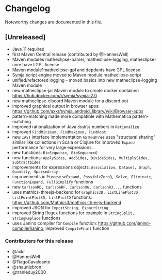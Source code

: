 # Changelog

Noteworthy changes are documented in this file.


## [Unreleased]

- Java 11 required
- first Maven Central release (contributed by @HannesWell)
- Maven modules matheclipse-parser, matheclipse-logging, matheclipse-core have LGPL license
- Maven module1matheclipse-gpl and depdents have GPL license
- Symja script engine moved to Maven module matheclipse-script 
- unified/refactored logging - moved basics into new matheclipse-logging Maven module
- new matheclipse-jar Maven module to create docker container: https://hub.docker.com/r/symja/symja-2.0
- new matheclipse-discord Maven module for a discord bot
- improved graphical output in browser apps: https://github.com/axkr/symja_android_library/wiki/Browser-apps
- pattern-matching made more compatible with Mathematica pattern-matching 
- improved rationalization of Java `double` numbers in `Rationalize`
- improved `FindMinimum, FindMaximum, FindRoot`
- new `IAST` interface implementation `ASTRRBTree` uses "structural sharing" similar like collections in Scala or Clojure for improved `Expand` performance for very large expressions.
- new functions:  `BioSequence, BioSequenceQ`
- new functions: `ApplySides, AddSides, DivideSides, MultiplySides, SubtractSides` 
- improvements for expressions objects: `Association, Dataset, Graph, Quantity, SparseArray`
- improvements in `PiecewiseExpand, PossibleZeroQ, Solve, Eliminate, FunctionExpand, FullSimplify` functions
- new `CarlsonRD, CarlsonRF, CarlsonRG, CarlsonRJ,...` functions
- uses mathics-threejs-backend for `Graphics3D, ListLinePlot3D, ListPointPlot3D, ListPlot3D` functions: https://github.com/Mathics3/mathics-threejs-backend 
- improved JSON for `ImportString, ExportString`
- improved String Regex functions for example in `StringSplit, StringReplace` functions
- uses Janino compiler for `Compile` function: https://github.com/janino-compiler/janino; improved `CompilePrint` function


### Contributers for this release
- @axkr
- @HannesWell
- @TiagoCavalcante
- @shaunlebron
- @tranleduy2000 